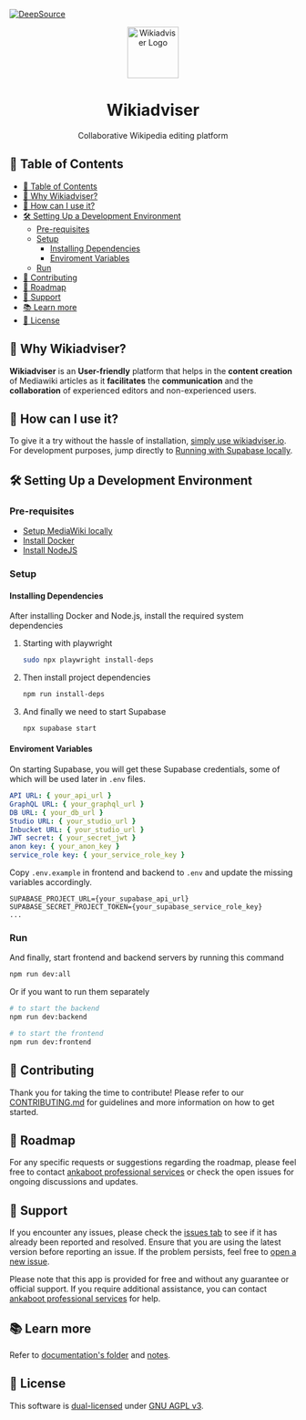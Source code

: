 [![DeepSource](https://app.deepsource.com/gh/ankaboot-source/wikiadviser.svg/?label=code+coverage&show_trend=true&token=ZTDAa-DQcTJvNvMiXJlquOHn)](https://app.deepsource.com/gh/ankaboot-source/wikiadviser/)

<div>
  <div align="center">
    <img width="90" height="90" src="https://github.com/ankaboot-source/wikiadviser/raw/main/docs/assets/icons/favicon.ico" alt="Wikiadviser Logo">
  </div>
  <h1 align="center">Wikiadviser</h1>
  <div align="center">
    <p>
    Collaborative Wikipedia editing platform
    </p>
  </div>
</div>

## 📑 Table of Contents

- [📑 Table of Contents](#-table-of-contents)
- [🤔 Why Wikiadviser?](#-why-wikiadviser)
- [👀 How can I use it?](#-how-can-i-use-it)
- [🛠️ Setting Up a Development Environment](#️-setting-up-a-development-environment)
  - [Pre-requisites](#pre-requisites)
  - [Setup](#setup)
    - [Installing Dependencies](#installing-dependencies)
    - [Enviroment Variables](#enviroment-variables)
  - [Run](#run)
- [🤝 Contributing](#-contributing)
- [🎯 Roadmap](#-roadmap)
- [🔧 Support](#-support)
- [📚 Learn more](#-learn-more)
- [📜 License](#-license)

## 🤔 Why Wikiadviser?

**Wikiadviser** is an **User-friendly** platform that helps in the **content creation** of Mediawiki articles as it **facilitates** the **communication** and the **collaboration** of experienced editors and non-experienced users.

## 👀 How can I use it?

To give it a try without the hassle of installation, [simply use wikiadviser.io](https://app.wikiadviser.io/). For development purposes, jump directly to [Running with Supabase locally](#running-with-supabase-locally).

## 🛠️ Setting Up a Development Environment

### Pre-requisites

- [Setup MediaWiki locally](/mediawiki-setup/MEDIAWIKI_SETUP.md)
- [Install Docker](https://docs.docker.com/engine/install)
- [Install NodeJS](https://nodejs.org)

### Setup

#### Installing Dependencies

After installing Docker and Node.js, install the required system dependencies

1. Starting with playwright

   ```sh
   sudo npx playwright install-deps
   ```

2. Then install project dependencies

   ```sh
   npm run install-deps
   ```

3. And finally we need to start Supabase

   ```sh
   npx supabase start
   ```

#### Enviroment Variables

On starting Supabase, you will get these Supabase credentials, some of which will be used later in `.env` files.

```yml
API URL: { your_api_url }
GraphQL URL: { your_graphql_url }
DB URL: { your_db_url }
Studio URL: { your_studio_url }
Inbucket URL: { your_studio_url }
JWT secret: { your_secret_jwt }
anon key: { your_anon_key }
service_role key: { your_service_role_key }
```

Copy `.env.example` in frontend and backend to `.env` and update the missing variables accordingly.

```env
SUPABASE_PROJECT_URL={your_supabase_api_url}
SUPABASE_SECRET_PROJECT_TOKEN={your_supabase_service_role_key}
...
```

### Run

And finally, start frontend and backend servers by running this command

```sh
npm run dev:all
```

Or if you want to run them separately

```sh
# to start the backend
npm run dev:backend

# to start the frontend
npm run dev:frontend
```

## 🤝 Contributing

Thank you for taking the time to contribute! Please refer to our [CONTRIBUTING.md](CONTRIBUTING.md) for guidelines and more information on how to get started.

## 🎯 Roadmap

For any specific requests or suggestions regarding the roadmap, please feel free to contact [ankaboot professional services](mailto:contact@ankaboot.fr) or check the open issues for ongoing discussions and updates.

## 🔧 Support

If you encounter any issues, please check the [issues tab](https://github.com/ankaboot-source/wikiadviser/issues) to see if it has already been reported and resolved. Ensure that you are using the latest version before reporting an issue. If the problem persists, feel free to [open a new issue](https://github.com/ankaboot-source/wikiadviser/issues/new).

Please note that this app is provided for free and without any guarantee or official support. If you require additional assistance, you can contact [ankaboot professional services](mailto:contact@ankaboot.fr) for help.

## 📚 Learn more

Refer to [documentation's folder](./docs/) and [notes](./docs/NOTES.md).

## 📜 License

This software is [dual-licensed](DUAL-LICENSE.md) under [GNU AGPL v3](LICENSE).
